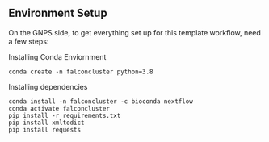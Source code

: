 ## Environment Setup

On the GNPS side, to get everything set up for this template workflow, need a few steps:

Installing Conda Enviornment

```
conda create -n falconcluster python=3.8
```

Installing dependencies

```
conda install -n falconcluster -c bioconda nextflow
conda activate falconcluster 
pip install -r requirements.txt
pip install xmltodict
pip install requests
```
